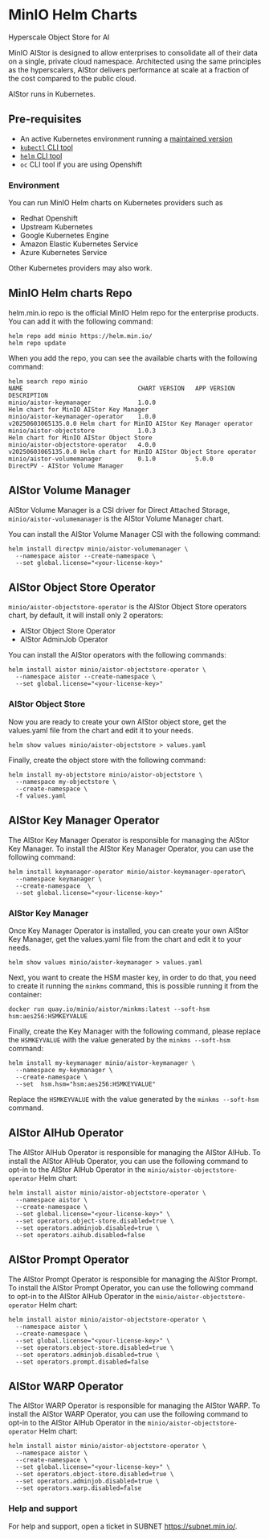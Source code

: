 # MinIO Helm Charts

Hyperscale Object Store for AI

MinIO AIStor is designed to allow enterprises to consolidate all of
their data on a single, private cloud namespace. Architected using
the same principles as the hyperscalers, AIStor delivers performance
at scale at a fraction of the cost compared to the public cloud.

AIStor runs in Kubernetes.

## Pre-requisites

* An active Kubernetes environment running a [maintained version](https://kubernetes.io/releases/)
* [`kubectl` CLI tool](https://kubernetes.io/docs/tasks/tools/#kubectl)
* [`helm` CLI tool](https://helm.sh/docs/intro/install/)
* `oc` CLI tool if you are using Openshift

### Environment

You can run MinIO Helm charts on Kubernetes providers such as

- Redhat Openshift
- Upstream Kubernetes
- Google Kubernetes Engine
- Amazon Elastic Kubernetes Service
- Azure Kubernetes Service

Other Kubernetes providers may also work.

## MinIO Helm charts Repo

helm.min.io repo is the official MinIO Helm repo for the enterprise products. You can add it with the following command:
```shell
helm repo add minio https://helm.min.io/
helm repo update
```

When you add the repo, you can see the available charts with the following command:
```shell
helm search repo minio
NAME                             	CHART VERSION	APP VERSION        	DESCRIPTION                                      
minio/aistor-keymanager          	1.0.0        	                   	Helm chart for MinIO AIStor Key Manager          
minio/aistor-keymanager-operator 	1.0.0        	v20250603065135.0.0	Helm chart for MinIO AIStor Key Manager operator 
minio/aistor-objectstore         	1.0.3        	                   	Helm chart for MinIO AIStor Object Store         
minio/aistor-objectstore-operator	4.0.0        	v20250603065135.0.0	Helm chart for MinIO AIStor Object Store operator
minio/aistor-volumemanager       	0.1.0        	5.0.0              	DirectPV - AIStor Volume Manager          
```

## AIStor Volume Manager
AIStor Volume Manager is a CSI driver for Direct Attached Storage, `minio/aistor-volumemanager` is the AIStor Volume Manager chart.

You can install the AIStor Volume Manager CSI with the following command:

```shell
helm install directpv minio/aistor-volumemanager \
  --namespace aistor --create-namespace \
  --set global.license="<your-license-key>"
```

## AIStor Object Store Operator

`minio/aistor-objectstore-operator` is the AIStor Object Store operators chart, by default, it will install only 2 operators:

* AIStor Object Store Operator
* AIStor AdminJob Operator

You can install the AIStor operators with the following commands:

```shell
helm install aistor minio/aistor-objectstore-operator \
  --namespace aistor --create-namespace \
  --set global.license="<your-license-key>"
```

### AIStor Object Store

Now you are ready to create your own AIStor object store, get the values.yaml file from the chart and edit it to your needs.

```shell
helm show values minio/aistor-objectstore > values.yaml
```

Finally, create the object store with the following command:

```shell
helm install my-objectstore minio/aistor-objectstore \
  --namespace my-objectstore \
  --create-namespace \
  -f values.yaml 
```

## AIStor Key Manager Operator

The AIStor Key Manager Operator is responsible for managing the AIStor Key Manager.
To install the AIStor Key Manager Operator, you can use the following command:

```shell
helm install keymanager-operator minio/aistor-keymanager-operator\
  --namespace keymanager \
  --create-namespace  \
  --set global.license="<your-license-key>" 
```

### AIStor Key Manager

Once Key Manager Operator is installed, you can create your own AIStor Key Manager, get the values.yaml file from the chart and edit it to your needs.

```shell
helm show values minio/aistor-keymanager > values.yaml
```

Next, you want to create the HSM master key, in order to do that, you need to create it running the `minkms` command, this is possible running it from the container:

```shell
docker run quay.io/minio/aistor/minkms:latest --soft-hsm
hsm:aes256:HSMKEYVALUE 
```

Finally, create the Key Manager with the following command, please replace the `HSMKEYVALUE` with the value generated by the `minkms --soft-hsm` command:

```shell
helm install my-keymanager minio/aistor-keymanager \
  --namespace my-keymanager \
  --create-namespace \
  --set  hsm.hsm="hsm:aes256:HSMKEYVALUE"
```

Replace the `HSMKEYVALUE` with the value generated by the `minkms --soft-hsm` command.

## AIStor AIHub Operator
The AIStor AIHub Operator is responsible for managing the AIStor AIHub.
To install the AIStor AIHub Operator, you can use the following command to opt-in to the AIStor AIHub Operator in the 
`minio/aistor-objectstore-operator` Helm chart:

```shell
helm install aistor minio/aistor-objectstore-operator \ 
  --namespace aistor \
  --create-namespace \
  --set global.license="<your-license-key>" \
  --set operators.object-store.disabled=true \
  --set operators.adminjob.disabled=true \
  --set operators.aihub.disabled=false
```

## AIStor Prompt Operator
The AIStor Prompt Operator is responsible for managing the AIStor Prompt.
To install the AIStor Prompt Operator, you can use the following command to opt-in to the AIStor AIHub Operator in the
`minio/aistor-objectstore-operator` Helm chart:

```shell
helm install aistor minio/aistor-objectstore-operator \
  --namespace aistor \
  --create-namespace \
  --set global.license="<your-license-key>" \
  --set operators.object-store.disabled=true \
  --set operators.adminjob.disabled=true \
  --set operators.prompt.disabled=false
```

## AIStor WARP Operator

The AIStor WARP Operator is responsible for managing the AIStor WARP.
To install the AIStor WARP Operator, you can use the following command to opt-in to the AIStor AIHub Operator in the
`minio/aistor-objectstore-operator` Helm chart:

```shell
helm install aistor minio/aistor-objectstore-operator \ 
  --namespace aistor \
  --create-namespace \
  --set global.license="<your-license-key>" \
  --set operators.object-store.disabled=true \
  --set operators.adminjob.disabled=true \
  --set operators.warp.disabled=false
```

### Help and support

For help and support, open a ticket in SUBNET https://subnet.min.io/.
